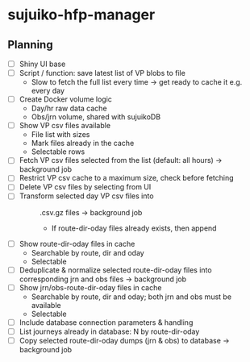 # sujuiko-hfp-manager

## Planning

- [ ] Shiny UI base
- [ ] Script / function: save latest list of VP blobs to file
  - Slow to fetch the full list every time -> get ready to cache it e.g. every day
- [ ] Create Docker volume logic
  - Day/hr raw data cache
  - Obs/jrn volume, shared with sujuikoDB
- [ ] Show VP csv files available
  - File list with sizes
  - Mark files already in the cache
  - Selectable rows
- [ ] Fetch VP csv files selected from the list (default: all hours) -> background job
- [ ] Restrict VP csv cache to a maximum size, check before fetching
- [ ] Delete VP csv files by selecting from UI
- [ ] Transform selected day VP csv files into <route>_<dir>_<oday>.csv.gz files -> background job
  - If route-dir-oday files already exists, then append
- [ ] Show route-dir-oday files in cache
  - Searchable by route, dir and oday
  - Selectable
- [ ] Deduplicate & normalize selected route-dir-oday files into corresponding jrn and obs files -> background job
- [ ] Show jrn/obs-route-dir-oday files in cache
  - Searchable by route, dir and oday; both jrn and obs must be available
  - Selectable
- [ ] Include database connection parameters & handling
- [ ] List journeys already in database: N by route-dir-oday
- [ ] Copy selected route-dir-oday dumps (jrn & obs) to database -> background job
